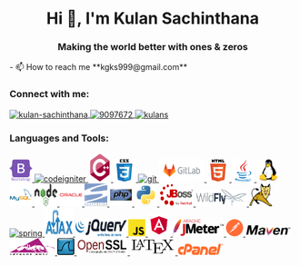 <h1 align="center">Hi 👋, I'm Kulan Sachinthana</h1>
<h3 align="center">Making the world better with ones & zeros</h3> - 📫 How to reach me **kgks999@gmail.com** <h3 align="left">
<h3 align="left">Connect with me:</h3>
<p align="left">
  <a href="https://linkedin.com/in/kulan-sachinthana" target="blank">
    <img align="center" src="https://raw.githubusercontent.com/rahuldkjain/github-profile-readme-generator/master/src/images/icons/Social/linked-in-alt.svg" alt="kulan-sachinthana" height="30" width="40" />
  </a>
  <a href="https://stackoverflow.com/users/9097672" target="blank">
    <img align="center" src="https://raw.githubusercontent.com/rahuldkjain/github-profile-readme-generator/master/src/images/icons/Social/stack-overflow.svg" alt="9097672" height="30" width="40" />
  </a>
  <a href="https://www.hackerrank.com/kulans" target="blank">
    <img align="center" src="https://raw.githubusercontent.com/rahuldkjain/github-profile-readme-generator/master/src/images/icons/Social/hackerrank.svg" alt="kulans" height="30" width="40" />
  </a>
</p>
<h3 align="left">Languages and Tools:</h3>
<p align="left">
  <a href="https://getbootstrap.com" target="_blank" rel="noreferrer">
    <img src="https://raw.githubusercontent.com/devicons/devicon/master/icons/bootstrap/bootstrap-plain-wordmark.svg" alt="bootstrap" width="40" height="40" />
  </a>
  <a href="https://codeigniter.com" target="_blank" rel="noreferrer">
    <img src="https://cdn.worldvectorlogo.com/logos/codeigniter.svg" alt="codeigniter" width="40" height="40" />
  </a>
  <a href="https://www.w3schools.com/cpp/" target="_blank" rel="noreferrer">
    <img src="https://raw.githubusercontent.com/devicons/devicon/master/icons/cplusplus/cplusplus-original.svg" alt="cplusplus" width="40" height="50" />
  </a>
  <a href="https://www.w3schools.com/css/" target="_blank" rel="noreferrer">
    <img src="https://raw.githubusercontent.com/devicons/devicon/master/icons/css3/css3-original-wordmark.svg" alt="css3" width="40" height="40" />
  </a>
  <a href="https://git-scm.com/" target="_blank" rel="noreferrer">
    <img src="https://www.vectorlogo.zone/logos/git-scm/git-scm-icon.svg" alt="git" width="40" height="40" />
  </a>
   <a href="https://about.gitlab.com/" target="_blank" rel="noreferrer">
    <img src="https://raw.githubusercontent.com/KulanS/KulanS/main/assets/icons/gitlab_logo.svg" alt="gitlab" width="80" height="40" />
  </a>
  <a href="https://www.w3.org/html/" target="_blank" rel="noreferrer">
    <img src="https://raw.githubusercontent.com/devicons/devicon/master/icons/html5/html5-original-wordmark.svg" alt="html5" width="40" height="40" />
  </a>
  <a href="https://www.java.com" target="_blank" rel="noreferrer">
    <img src="https://raw.githubusercontent.com/devicons/devicon/master/icons/java/java-original.svg" alt="java" width="40" height="40" />
  </a>
  <a href="https://www.linux.org/" target="_blank" rel="noreferrer">
    <img src="https://raw.githubusercontent.com/devicons/devicon/master/icons/linux/linux-original.svg" alt="linux" width="40" height="40" />
  </a>
  <a href="https://www.mysql.com/" target="_blank" rel="noreferrer">
    <img src="https://raw.githubusercontent.com/devicons/devicon/master/icons/mysql/mysql-original-wordmark.svg" alt="mysql" width="40" height="40" />
  </a>
  <a href="https://nodejs.org" target="_blank" rel="noreferrer">
    <img src="https://raw.githubusercontent.com/KulanS/KulanS/main/assets/icons/nodejs_logo.svg" alt="nodejs" width="40" height="40" />
  </a>
  <a href="https://www.oracle.com/" target="_blank" rel="noreferrer">
    <img src="https://raw.githubusercontent.com/devicons/devicon/master/icons/oracle/oracle-original.svg" alt="oracle" width="40" height="40" />
  </a>
  </a>
  <a href="https://subversion.apache.org/" target="_blank" rel="noreferrer">
    <img src="https://raw.githubusercontent.com/KulanS/KulanS/main/assets/icons/subversion_logo.svg" alt="oracle" width="40" height="40" />
  </a>
  <a href="https://www.php.net" target="_blank" rel="noreferrer">
    <img src="https://raw.githubusercontent.com/devicons/devicon/master/icons/php/php-original.svg" alt="php" width="40" height="40" />
  </a>
  <a href="https://www.python.org" target="_blank" rel="noreferrer">
    <img src="https://raw.githubusercontent.com/devicons/devicon/master/icons/python/python-original.svg" alt="python" width="40" height="40" />
  </a>
  <a href="https://www.jboss.org/" target="_blank" rel="noreferrer">
    <img src="https://raw.githubusercontent.com/KulanS/KulanS/main/assets/icons/jboss_logo.svg" alt="jboss" width="60" height="40" />
  </a>
  <a href="https://www.wildfly.org/" target="_blank" rel="noreferrer">
    <img src="https://raw.githubusercontent.com/KulanS/KulanS/main/assets/icons/wildfly_logo.svg" alt="wildfly" width="90" height="30" />
  </a>
  <a href="https://tomcat.apache.org/" target="_blank" rel="noreferrer">
    <img src="https://raw.githubusercontent.com/KulanS/KulanS/main/assets/icons/tomcat_logo.svg" alt="tomcat" width="40" height="40" />
  </a>
  <a href="https://spring.io/" target="_blank" rel="noreferrer">
    <img src="https://www.vectorlogo.zone/logos/springio/springio-icon.svg" alt="spring" width="30" height="30" />
  </a>
  <a href="https://en.wikipedia.org/wiki/Ajax_(programming)" target="_blank" rel="noreferrer">
    <img src="https://raw.githubusercontent.com/KulanS/KulanS/main/assets/icons/ajax_logo.svg" alt="ajax" width="50" height="50" />
  </a>
  <a href="https://jquery.com/" target="_blank" rel="noreferrer">
    <img src="https://raw.githubusercontent.com/KulanS/KulanS/main/assets/icons/jquery_logo.svg" alt="jquery" width="90" height="30" />
  </a>
  <a href="https://www.javascript.com/" target="_blank" rel="noreferrer">
    <img src="https://raw.githubusercontent.com/KulanS/KulanS/main/assets/icons/javascript_logo.svg" alt="javascript" width="30" height="30" />
  </a>
  <a href="https://angular.io/" target="_blank" rel="noreferrer">
    <img src="https://raw.githubusercontent.com/KulanS/KulanS/main/assets/icons/angular_logo.svg" alt="angular" width="40" height="40" />
  </a>
  <a href="https://jmeter.apache.org/" target="_blank" rel="noreferrer">
    <img src="https://raw.githubusercontent.com/KulanS/KulanS/main/assets/icons/jmeter_logo.svg" alt="jmeter" width="90" height="30" />
  </a>
  <a href="https://www.postman.com/" target="_blank" rel="noreferrer">
    <img src="https://raw.githubusercontent.com/KulanS/KulanS/main/assets/icons/postman_logo.svg" alt="postman" width="30" height="30" />
  </a>
  <a href="https://maven.apache.org/" target="_blank" rel="noreferrer">
    <img src="https://raw.githubusercontent.com/KulanS/KulanS/main/assets/icons/maven_logo.svg" alt="maven" width="80" height="20" />
  </a>
  <a href="https://ant.apache.org/" target="_blank" rel="noreferrer">
    <img src="https://raw.githubusercontent.com/KulanS/KulanS/main/assets/icons/ant_logo.svg" alt="ant" width="80" height="30" />
  </a>
  <a href="https://www.wireshark.org/" target="_blank" rel="noreferrer">
    <img src="https://raw.githubusercontent.com/KulanS/KulanS/main/assets/icons/wireshark_logo.svg" alt="wireshark" width="30" height="30" />
  </a>
  <a href="https://www.openssl.org/" target="_blank" rel="noreferrer">
    <img src="https://raw.githubusercontent.com/KulanS/KulanS/main/assets/icons/openssl_logo.svg" alt="openssl" width="90" height="30" />
  </a>
  <a href=https://www.latex-project.org/" target="_blank" rel="noreferrer">
    <img src="https://raw.githubusercontent.com/KulanS/KulanS/main/assets/icons/latex_logo.svg" alt="latex" width="80" height="30" />
  </a>
  <a href=https://cpanel.net/" target="_blank" rel="noreferrer">
    <img src="https://raw.githubusercontent.com/KulanS/KulanS/main/assets/icons/cpanel_logo.svg" alt="cpanel" width="80" height="20" />
  </a>
</p>
